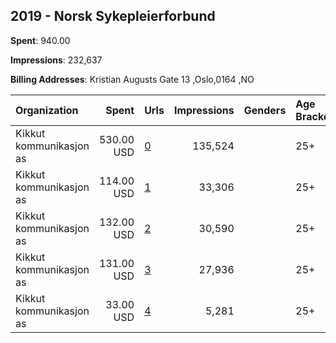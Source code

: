 ## 2019 - Norsk Sykepleierforbund 
**Spent**: 940.00

**Impressions**: 232,637

**Billing Addresses**: Kristian Augusts Gate 13 ,Oslo,0164 ,NO

|Organization|Spent|Urls|Impressions|Genders|Age Brackets|Country Codes|
|:---|---:|:---|---:|:---|:---|:---|
|Kikkut kommunikasjon as|530.00 USD|[0](https://www.snap.com/political-ads/asset/dfe7436d52ce0b7a2e4cde7932ad626796ff71514d148f62b5562ac1473b802e?mediaType=mp4)|135,524||25+|norway|
|Kikkut kommunikasjon as|114.00 USD|[1](https://www.snap.com/political-ads/asset/f9d53733eb63a66bb9a502697185a953d321e564dd92148586871f6ed554f3f5?mediaType=mp4)|33,306||25+|norway|
|Kikkut kommunikasjon as|132.00 USD|[2](https://www.snap.com/political-ads/asset/ce850927ec72b0817655070c242d8e1752e99390137995750b08133570ea3157?mediaType=mp4)|30,590||25+|norway|
|Kikkut kommunikasjon as|131.00 USD|[3](https://www.snap.com/political-ads/asset/dfe7436d52ce0b7a2e4cde7932ad626796ff71514d148f62b5562ac1473b802e?mediaType=mp4)|27,936||25+|norway|
|Kikkut kommunikasjon as|33.00 USD|[4](https://www.snap.com/political-ads/asset/f9d53733eb63a66bb9a502697185a953d321e564dd92148586871f6ed554f3f5?mediaType=mp4)|5,281||25+|norway|
